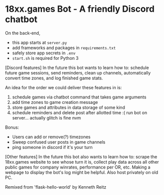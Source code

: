 18xx.games Bot - A friendly Discord chatbot
======================================================

On the back-end,
- this app starts at `server.py`
- add frameworks and packages in `requirements.txt`
- safely store app secrets in `.env`
- `start.sh` is required for Python 3

[Discord features]
In the future this bot wants to learn how to: schedule future 
game sessions, send reminders, clean up channels, automatically 
convert time zones, and log finished game stats. 

An idea for the order we could deliver these features in is:
1. schedule games via chatbot command that takes game arguments
2. add time zones to game creation message
3. store games and attributes in data storage of some kind
4. schedule reminders and delete post after allotted time
:( run bot on server... actually glitch is fine nvm

Bonus:
* Users can add or remove(?) timezones
* Sweep confused user posts in game channels
* ping someone in discord if it's your turn

[Other features]
In the future this bot also wants to learn how to: scrape the
18xx.games website to see whose turn it is, collect play data 
across all other public games for company winrates, performance 
per OR, etc. Making a webpage to display the bot's log might be
helpful. Also host privately on old PC.

Remixed from 'flask-hello-world' by Kenneth Reitz